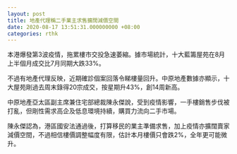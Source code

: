 ```yaml
---
layout: post
title: 地產代理稱二手業主求售擴闊減價空間
date: 2020-08-17 13:51:31.000000000 +08:00
categories: rthk
---
```


本港爆發第3波疫情，拖累樓市交投急速萎縮。據市場統計，十大藍籌屋苑在8月上半個月成交比7月同期大跌33%。

不過有地產代理反映，近期確診個案回落令睇樓量回升。中原地產數據亦顯示，十大屋苑剛過去周末錄得20宗成交，按星期升43%，創14周新高。

中原地產亞太區副主席兼住宅部總裁陳永傑說，受到疫情影響，一手樓銷售步伐被打亂，但剛性需求高企及低息環境持續，購買力流向二手市場。

陳永傑認為，港區國安法通過後，打算移民的業主準備求售，加上疫情亦擴闊賣家減價空間，不過相信樓價調整幅度有限，估計本月樓價只會跌2%，全年更可能微升。

